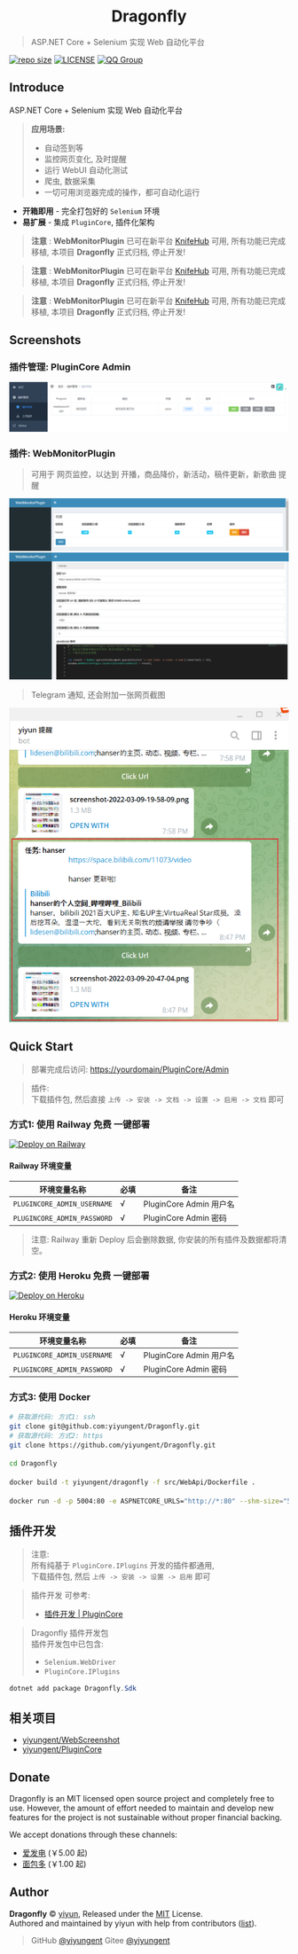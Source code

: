 
<h1 align="center">Dragonfly</h1>

> ASP.NET Core + Selenium 实现 Web 自动化平台

[![repo size](https://img.shields.io/github/repo-size/yiyungent/Dragonfly.svg?style=flat)]()
[![LICENSE](https://img.shields.io/github/license/yiyungent/Dragonfly.svg?style=flat)](https://github.com/yiyungent/Dragonfly/blob/main/LICENSE)
[![QQ Group](https://img.shields.io/badge/QQ%20Group-894031109-deepgreen)](https://jq.qq.com/?_wv=1027&k=q5R82fYN)

## Introduce


ASP.NET Core + Selenium 实现 Web 自动化平台

> **应用场景:**
> - 自动签到等
> - 监控网页变化, 及时提醒
> - 运行 WebUI 自动化测试
> - 爬虫, 数据采集
> - 一切可用浏览器完成的操作，都可自动化运行

- **开箱即用** - 完全打包好的 `Selenium` 环境
- **易扩展** - 集成 `PluginCore`, 插件化架构

> **注意** : **WebMonitorPlugin** 已可在新平台 [KnifeHub](https://github.com/yiyungent/KnifeHub) 可用, 所有功能已完成移植, 本项目 **Dragonfly** 正式归档, 停止开发!

> **注意** : **WebMonitorPlugin** 已可在新平台 [KnifeHub](https://github.com/yiyungent/KnifeHub) 可用, 所有功能已完成移植, 本项目 **Dragonfly** 正式归档, 停止开发!

> **注意** : **WebMonitorPlugin** 已可在新平台 [KnifeHub](https://github.com/yiyungent/KnifeHub) 可用, 所有功能已完成移植, 本项目 **Dragonfly** 正式归档, 停止开发!


## Screenshots

### 插件管理: PluginCore Admin

![](screenshots/2022-03-09-20-46-05.png)


### 插件: WebMonitorPlugin

> 可用于 网页监控，以达到 开播，商品降价，新活动，稿件更新，新歌曲 提醒

![](screenshots/2022-03-09-20-46-26.png)
![](screenshots/2022-03-09-20-47-33.png)

> Telegram 通知, 还会附加一张网页截图

![](screenshots/2022-03-09-20-48-16.png)


## Quick Start

> 部署完成后访问: <https://yourdomain/PluginCore/Admin>    

> 插件:   
> 下载插件包, 然后直接 `上传 -> 安装 -> 文档 -> 设置 -> 启用 -> 文档` 即可


### 方式1: 使用 Railway 免费 一键部署 

[![Deploy on Railway](https://railway.app/button.svg)](https://railway.app/new/template?code=JQuUBW&referralCode=8eKBDA)


#### Railway 环境变量

| 环境变量名称                | 必填 | 备注                    |
| --------------------------- | ---- | ----------------------- |
| `PLUGINCORE_ADMIN_USERNAME` | √    | PluginCore Admin 用户名 |
| `PLUGINCORE_ADMIN_PASSWORD` | √    | PluginCore Admin 密码   |


> 注意: Railway 重新 Deploy 后会删除数据, 你安装的所有插件及数据都将清空。

### 方式2: 使用 Heroku 免费 一键部署

[![Deploy on Heroku](https://www.herokucdn.com/deploy/button.svg)](https://heroku.com/deploy?template=https://github.com/yiyungent/Dragonfly)

#### Heroku 环境变量

| 环境变量名称                | 必填 | 备注                    |
| --------------------------- | ---- | ----------------------- |
| `PLUGINCORE_ADMIN_USERNAME` | √    | PluginCore Admin 用户名 |
| `PLUGINCORE_ADMIN_PASSWORD` | √    | PluginCore Admin 密码   |


### 方式3: 使用 Docker

```bash
# 获取源代码: 方式1: ssh 
git clone git@github.com:yiyungent/Dragonfly.git
# 获取源代码: 方式2: https 
git clone https://github.com/yiyungent/Dragonfly.git

cd Dragonfly

docker build -t yiyungent/dragonfly -f src/WebApi/Dockerfile .

docker run -d -p 5004:80 -e ASPNETCORE_URLS="http://*:80" --shm-size="500m" --name dragonfly yiyungent/dragonfly
```


## 插件开发

> 注意:  
> 所有纯基于 `PluginCore.IPlugins` 开发的插件都通用,   
> 下载插件包, 然后 `上传 -> 安装 -> 设置 -> 启用` 即可


> 插件开发 可参考:   
> - [插件开发 | PluginCore](https://moeci.com/PluginCore/zh/PluginDev/Guide/)

> Dragonfly 插件开发包  
> 插件开发包中已包含:   
> - `Selenium.WebDriver`
> - `PluginCore.IPlugins`

```powershell
dotnet add package Dragonfly.Sdk
```



## 相关项目


- [yiyungent/WebScreenshot](https://github.com/yiyungent/WebScreenshot)
- [yiyungent/PluginCore](https://github.com/yiyungent/PluginCore)


## Donate

Dragonfly is an MIT licensed open source project and completely free to use. However, the amount of effort needed to maintain and develop new features for the project is not sustainable without proper financial backing.

We accept donations through these channels:

- <a href="https://afdian.net/@yiyun" target="_blank">爱发电</a> (￥5.00 起)
- <a href="https://dun.mianbaoduo.com/@yiyun" target="_blank">面包多</a> (￥1.00 起)

## Author

**Dragonfly** © [yiyun](https://github.com/yiyungent), Released under the [MIT](./LICENSE) License.<br>
Authored and maintained by yiyun with help from contributors ([list](https://github.com/yiyungent/Dragonfly/contributors)).

> GitHub [@yiyungent](https://github.com/yiyungent) Gitee [@yiyungent](https://gitee.com/yiyungent)

